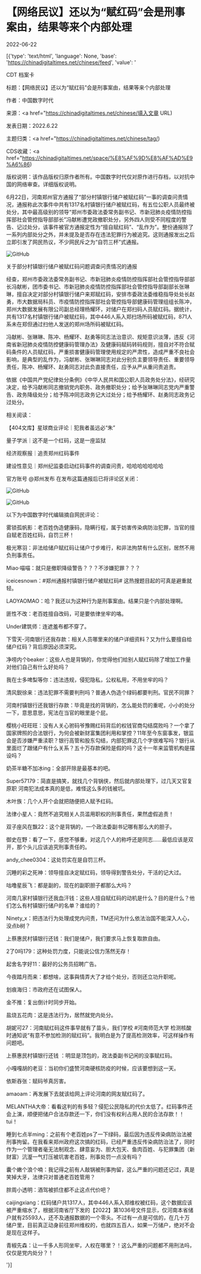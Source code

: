 # 【网络民议】还以为“赋红码”会是刑事案由，结果等来个内部处理

2022-06-22

[{'type': 'text/html', 'language': None, 'base': 'https://chinadigitaltimes.net/chinese/feed', 'value': '

CDT 档案卡

标题：【网络民议】还以为“赋红码”会是刑事案由，结果等来个内部处理

作者：中国数字时代

来源：<a href="https://chinadigitaltimes.net/chinese/填入文章 URL)

发表日期：2022.6.22

主题归类：<a href="https://chinadigitaltimes.net/chinese/tag/)

CDS收藏：<a href="https://chinadigitaltimes.net/space/%E8%AF%9D%E8%AF%AD%E9%A6%86)

版权说明：该作品版权归原作者所有。中国数字时代仅对原作进行存档，以对抗中国的网络审查。详细版权说明。





6月22日，河南郑州官方通报了“部分村镇银行储户被赋红码”一事的调查问责情况，通报称此次事件中共有1317名村镇银行储户被赋红码，有五位公职人员最终被处分，其中最高级别的领导“郑州市委政法委常务副书记、市新冠肺炎疫情防控指挥部社会管控指导部部长”冯献彬遭党政撤职处分，另外四人则受不同程度的警告、记过处分，该事件被官方通报定性为“擅自赋红码”、“乱作为”。整份通报除了一系列内部处分之外，并未提及是否存在违法犯罪行为被追究。这则通报发出之后立即引发了网民热议，不少网民斥之为“自罚三杯”式通报。

![GitHub](https://chinadigitaltimes.net/chinese/files/2022/06/image-1655899673286.png)



关于部分村镇银行储户被赋红码问题调查问责情况的通报

经查，郑州市委政法委常务副书记、市新冠肺炎疫情防控指挥部社会管控指导部部长冯献彬，团市委书记、市新冠肺炎疫情防控指挥部社会管控指导部副部长张琳琳，擅自决定对部分村镇银行储户来郑赋红码，安排市委政法委维稳指导处处长赵勇，市大数据局科员、市疫情防控指挥部社会管控指导部健康码管理组组长陈冲，郑州大数据发展有限公司副总经理杨耀环，对储户在郑扫码人员赋红码。据统计，共有1317名村镇银行储户被赋红码，其中446人系入郑扫场所码被赋红码，871人系未在郑但通过扫他人发送的郑州场所码被赋红码。

冯献彬、张琳琳、陈冲、杨耀环、赵勇等同志法治意识、规矩意识淡薄，违反《河南省新冠肺炎疫情防控健康码管理办法》及健康码赋码转码规则，擅自对不符合赋码条件的人员赋红码，严重损害健康码管理使用规定的严肃性，造成严重不良社会影响，是典型的乱作为，冯献彬、张琳琳同志对此分别负主要领导责任、重要领导责任，陈冲、杨耀环、赵勇同志对此负直接责任，应予从严从重问责追责。

依据《中国共产党纪律处分条例》《中华人民共和国公职人员政务处分法》，经研究决定，给予冯献彬同志撤销党内职务、政务撤职处分；给予张琳琳同志党内严重警告、政务降级处分；给予陈冲同志政务记大过处分；给予杨耀环、赵勇同志政务记过处分。



相关阅读：



【404文库】星球商业评论｜犯我者虽远必“朱”

量子学派｜这不是一个红码，这是一座监狱

经济观察报｜追责郑州红码事件

建设性意见｜郑州纪监委启动红码事件的调查问责，哈哈哈哈哈哈哈



官方账号 @郑州发布 在发布这篇通报后已将评论区关闭：

![GitHub](https://chinadigitaltimes.net/chinese/files/2022/06/image-1655900051227.png)

![GitHub](https://chinadigitaltimes.net/chinese/files/2022/06/image-1655900070335.png)

以下为中国数字时代编辑摘自网民评论：



雾锁孤帆影：老百姓伪造健康码，隐瞒行程，属于妨害传染病防治犯罪，当官的擅自赋老百姓红码，自罚三杯！

极光寒羽：非法给储户赋红码让储户寸步难行，和非法拘禁有什么区别，居然不用负刑事责任。

Miao·喵喵：就只是撤职降级警告？？？不涉嫌犯罪？？？

iceicesnown：#郑州通报村镇银行储户被赋红码# 这热搜题目起的可真是避重就轻。

LAOYAOMAO：哈？我还以为这种行为是刑事案由。结果只是个内部处理啊。

匪性不改：老百姓擅自改码，可是要依律坐牢的咯。

Under建筑师：连遮羞布都不穿了。

下雪天-河南银行还我存款：相关人员哪里来的储户详细资料？又为什么要擅自给储户红码？背后原因必须深究。

净唠内个beaker：这些人也是背锅的，你觉得他们给别人赋红码除了增加工作量对他们自己有什么好处吗？

我在士多啤梨等你：违法违规，侵犯隐私，公权私用，不用坐牢的吗？

清风鋭徐来：违法犯罪不需要判刑吗？普通人伪造个绿码都要判刑。官民不同罪？

河南村镇银行还我银行存款：毕竟是找的背锅的，怎么能处罚的重呢，小小的处分一下，意思意思，宪法在当官的眼里是个屁。

樱桃小旺旺旺：没有人关心驸码爷豫赐红码背后的权钱官商勾结腐败吗？一个拿了国家牌照的合法银行，为何会被新财富集团利用和掌控？11年至今东窗事发，银监会是否涉嫌严重渎职？银行高管和股东勾结，内部犯罪这几个字很难写吗？银行从里面烂了跟储户有什么关系？五十万存款保险是假的吗？这十一年来监管机构是摆设吗？

奶茶半糖不加冰ing：全部开除是最基本的吧。

Super57179：简直是搞笑，就找几个背锅侠，然后就内部处理下，过几天又官复原职 河南犯法成本真的是低，难怪这么多的钱被坑。

木叶族：几个人开个会就把随便把人赋予红码。

法律小星人：竟然不追究相关人员滥用职权的刑事责任，果然虚假追责！

双子座风在飘22：这个是背锅的，一个政法委副书记哪有那么大的胆子。

御史在野：看了一下，感觉不够重，对这几个人的称呼还是同志……最低应该是双开，那个头儿应该追究刑事责任的。

andy_chee0304：这处罚实在是自罚三杯。

沉睡的彩之死神：领导擅自决定赋红码，领导得到警告处分，干活的记大过。

咕噜星辰飞：都是副的，现在的副职胆子都那么大吗？

河南几家村镇银行还我血汗钱：这些人擅自赋红码的动机是什么？目的是什么？他们怎么有村镇银行储户的名单？谁给的？

Ninety_x：把违法行为处理成党内问责，TM还问为什么依法治国不能深入人心，没点b树？

上蔡惠民村镇银行还钱：我们是储户，我们要求马上恢复取款自由。

2了0吗179：这种处罚力度，只能说公信力荡然无存！

起舍名字好11：最好的公务员招聘广告。

今夜踏月而来：都想啥，这事與情弄大了才给个处分，否则还立功升职呢。

划痕海归：市政府还在试图保人。

金不推：复出倒计时同步开始。

盐烧五花肉：这是违法行为，居然就党内处分。

胡妮可27：河南赋红码这件事早就有了苗头，我们学校 #河南师范大学 检测核酸时通知说“有意不参加检测的赋红码”。我明白是为了提高检测效率，可这样操作有问题吧。

上蔡惠民村镇银行还钱 ：明显是顶包的，政法委副书记闲的没事赋红码。

小嘎嘎胡的老豆：当初你们盛赞河南硬核防疫的时候，应该要想到这一天。

依斯吞张：赋码爷真厉害。

amaoam：再发展下去就该给网上评论河南的网友赋红码了。

MELANTHA大帝：看看这判的有多轻？侵犯公民隐私的代价太低了。红码事件还会上演，顺便把储户合法存款还一下，你们没有权利占用人民的合法存款！！tui！

睡到七点半ming：之前有个老百姓ps了一下绿码，最后因为违反传染病防治法被刑事拘留。在我看来郑州政府这次搞的红码，已经严重违反传染病防治法了，同时作为一个管理者毫无法制观念、肆意妄为、胆大包天、鱼肉百姓、与犯罪集团（新财富）沆瀣一气打压被坑害老百姓，刑事处罚一点没有吗？

囊个嫩个浪个喃：我记得之前有人敲锅被刑事拘留，这么严重的问题还记过，真是笑掉大牙，法律只对普通老百姓管用？

胖周小透明：酒驾被抓住都不止这点代价吧？

caijingxiang：红码储户共1317人，其中446人系入郑维权被红码，这个数据应该被严重缩水了，根据河南省厅下发的【2022】第1036号文件显示，仅河南本省储户就有25593人，还不及通报数据的一个零头。不过有一点是可信的，在几十万储户里，目前真正动身前往郑州维权的，也就四五百人，如果一万储户，绝对不会是现在这样子。

青椒先森：让一千多人形同坐牢，人权在哪里？！这么严重的问题都不用刑法吗，仅仅是党内处分？！

'}]